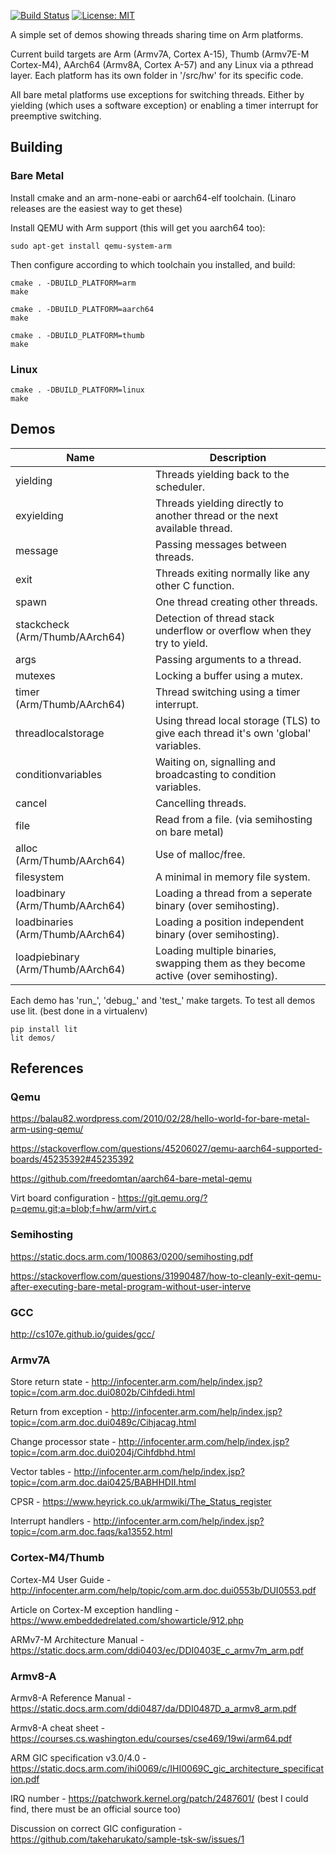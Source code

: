 [![Build Status](https://dev.azure.com/spickettdavid/spickettdavid/_apis/build/status/DavidSpickett.ARMMultiTasking?branchName=master)](https://dev.azure.com/spickettdavid/spickettdavid/_build/latest?definitionId=1&branchName=master) [![License: MIT](https://img.shields.io/badge/License-MIT-yellow.svg)](https://opensource.org/licenses/MIT)

A simple set of demos showing threads sharing time on Arm platforms.

Current build targets are Arm (Armv7A, Cortex A-15), Thumb (Armv7E-M Cortex-M4), AArch64 (Armv8A, Cortex A-57) and any Linux via a pthread layer. Each platform has its own folder in '/src/hw' for its specific code.

All bare metal platforms use exceptions for switching threads. Either by yielding (which uses a software exception) or enabling a timer interrupt for preemptive switching.

## Building

### Bare Metal

Install cmake and an arm-none-eabi or aarch64-elf toolchain. (Linaro releases are the easiest way to get these)

Install QEMU with Arm support (this will get you aarch64 too):
```
sudo apt-get install qemu-system-arm
```

Then configure according to which toolchain you installed, and build:
```
cmake . -DBUILD_PLATFORM=arm
make

cmake . -DBUILD_PLATFORM=aarch64
make

cmake . -DBUILD_PLATFORM=thumb
make
```

### Linux

```
cmake . -DBUILD_PLATFORM=linux
make
```

## Demos

| Name                              | Description                                                                        |
|-----------------------------------|------------------------------------------------------------------------------------|
| yielding                          | Threads yielding back to the scheduler.                                            |
| exyielding                        | Threads yielding directly to another thread or the next available thread.          |
| message                           | Passing messages between threads.                                                  |
| exit                              | Threads exiting normally like any other C function.                                |
| spawn                             | One thread creating other threads.                                                 |
| stackcheck (Arm/Thumb/AArch64)    | Detection of thread stack underflow or overflow when they try to yield.            |
| args                              | Passing arguments to a thread.                                                     |
| mutexes                           | Locking a buffer using a mutex.                                                    |
| timer (Arm/Thumb/AArch64)         | Thread switching using a timer interrupt.                                          |
| threadlocalstorage                | Using thread local storage (TLS) to give each thread it's own 'global' variables.  |
| conditionvariables                | Waiting on, signalling and broadcasting to condition variables.                    |
| cancel                            | Cancelling threads.                                                                |
| file                              | Read from a file. (via semihosting on bare metal)                                  |
| alloc (Arm/Thumb/AArch64)         | Use of malloc/free.                                                                |
| filesystem                        | A minimal in memory file system.                                                   |
| loadbinary (Arm/Thumb/AArch64)    | Loading a thread from a seperate binary (over semihosting).                        |
| loadbinaries (Arm/Thumb/AArch64)  | Loading a position independent binary (over semihosting).                          |
| loadpiebinary (Arm/Thumb/AArch64) | Loading multiple binaries, swapping them as they become active (over semihosting). |

Each demo has 'run_<demo>', 'debug_<demo>' and 'test_<demo>' make targets. To test all demos use lit. (best done in a virtualenv)

```
pip install lit
lit demos/
```

## References

### Qemu

https://balau82.wordpress.com/2010/02/28/hello-world-for-bare-metal-arm-using-qemu/

https://stackoverflow.com/questions/45206027/qemu-aarch64-supported-boards/45235392#45235392

https://github.com/freedomtan/aarch64-bare-metal-qemu

Virt board configuration - https://git.qemu.org/?p=qemu.git;a=blob;f=hw/arm/virt.c

### Semihosting

https://static.docs.arm.com/100863/0200/semihosting.pdf

https://stackoverflow.com/questions/31990487/how-to-cleanly-exit-qemu-after-executing-bare-metal-program-without-user-interve

### GCC

http://cs107e.github.io/guides/gcc/

### Armv7A

Store return state - http://infocenter.arm.com/help/index.jsp?topic=/com.arm.doc.dui0802b/Cihfdedi.html

Return from exception - http://infocenter.arm.com/help/index.jsp?topic=/com.arm.doc.dui0489c/Cihjacag.html

Change processor state - http://infocenter.arm.com/help/index.jsp?topic=/com.arm.doc.dui0204j/Cihfdbhd.html

Vector tables - http://infocenter.arm.com/help/index.jsp?topic=/com.arm.doc.dai0425/BABHHDII.html

CPSR - https://www.heyrick.co.uk/armwiki/The_Status_register

Interrupt handlers - http://infocenter.arm.com/help/index.jsp?topic=/com.arm.doc.faqs/ka13552.html

### Cortex-M4/Thumb

Cortex-M4 User Guide - http://infocenter.arm.com/help/topic/com.arm.doc.dui0553b/DUI0553.pdf

Article on Cortex-M exception handling - https://www.embeddedrelated.com/showarticle/912.php

ARMv7-M Architecture Manual - https://static.docs.arm.com/ddi0403/ec/DDI0403E_c_armv7m_arm.pdf

### Armv8-A

Armv8-A Reference Manual - https://static.docs.arm.com/ddi0487/da/DDI0487D_a_armv8_arm.pdf

Armv8-A cheat sheet - https://courses.cs.washington.edu/courses/cse469/19wi/arm64.pdf

ARM GIC specification v3.0/4.0 - https://static.docs.arm.com/ihi0069/c/IHI0069C_gic_architecture_specification.pdf

IRQ number - https://patchwork.kernel.org/patch/2487601/ (best I could find, there must be an official source too)

Discussion on correct GIC configuration - https://github.com/takeharukato/sample-tsk-sw/issues/1
